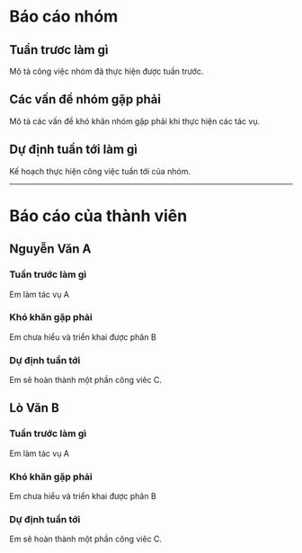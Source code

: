 # Báo cáo nhóm

## Tuần trươc làm gì
Mô tả công việc nhóm đã thực hiện được tuần trước.

## Các vấn đề nhóm gặp phải
Mô tả các vấn đề khó khăn nhóm gặp phải khi thực hiện các tác vụ.

## Dự định tuần tới làm gì
Kế hoạch thực hiện công việc tuần tới của nhóm.

---

# Báo cáo của thành viên

## Nguyễn Văn A

### Tuần trước làm gì
Em làm tác vụ A

### Khó khăn gặp phải
Em chưa hiểu và triển khai được phân B

### Dự định tuần tới
Em sẽ hoàn thành một phần công viêc C.

## Lò Văn B

### Tuần trước làm gì
Em làm tác vụ A

### Khó khăn gặp phải
Em chưa hiểu và triển khai được phân B

### Dự định tuần tới
Em sẽ hoàn thành một phần công viêc C.